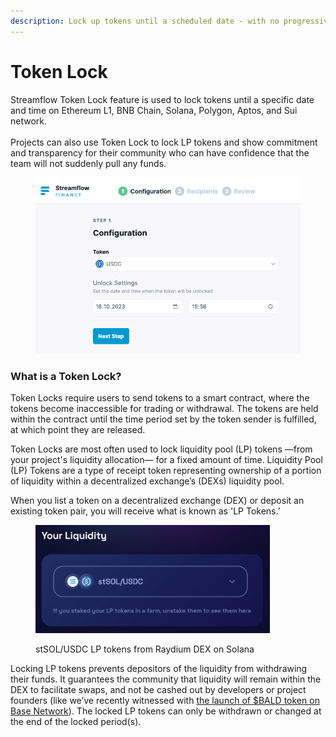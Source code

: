 ```yaml
---
description: Lock up tokens until a scheduled date - with no progressive release inbetween
---
```


# Token Lock

Streamflow Token Lock feature is used to lock tokens until a specific date and time on Ethereum L1, BNB Chain, Solana, Polygon, Aptos, and Sui network.\
\
Projects can also use Token Lock to lock LP tokens and show commitment and transparency for their community who can have confidence that the team will not suddenly pull any funds.&#x20;

<figure><img src="../.gitbook/assets/image (17).png" alt="" width="563"><figcaption></figcaption></figure>

### What is a Token Lock?

Token Locks require users to send tokens to a smart contract, where the tokens become inaccessible for trading or withdrawal. The tokens are held within the contract until the time period set by the token sender is fulfilled, at which point they are released.

Token Locks are most often used to lock liquidity pool (LP) tokens —from your project's liquidity allocation— for a fixed amount of time. Liquidity Pool (LP) Tokens are a type of receipt token representing ownership of a portion of liquidity within a decentralized exchange’s (DEXs) liquidity pool.&#x20;

When you list a token on a decentralized exchange (DEX) or deposit an existing token pair, you will receive what is known as 'LP Tokens.’

<figure><img src="../.gitbook/assets/Screen Shot 2023-08-02 at 12.12.36 PM.png" alt="" width="375"><figcaption><p>stSOL/USDC LP tokens from Raydium DEX on Solana</p></figcaption></figure>

Locking LP tokens prevents depositors of the liquidity from withdrawing their funds. It guarantees the community that liquidity will remain within the DEX to facilitate swaps, and not be cashed out by developers or project founders (like we’ve recently witnessed with [the launch of $BALD token on Base Network](https://cointelegraph.com/news/bald-token-developer-denies-rug-pull-price-falls-post-launch)). The locked LP tokens can only be withdrawn or changed at the end of the locked period(s).

###
